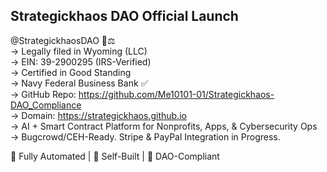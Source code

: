 ## Strategickhaos DAO Official Launch

@StrategickhaosDAO 🧠⚖️  
→ Legally filed in Wyoming (LLC)  
→ EIN: 39-2900295 (IRS-Verified)  
→ Certified in Good Standing  
→ Navy Federal Business Bank ✅  
→ GitHub Repo: https://github.com/Me10101-01/Strategickhaos-DAO_Compliance  
→ Domain: https://strategickhaos.github.io  
→ AI + Smart Contract Platform for Nonprofits, Apps, & Cybersecurity Ops  
→ Bugcrowd/CEH-Ready. Stripe & PayPal Integration in Progress.  

💾 Fully Automated | 🧠 Self-Built | 🔐 DAO-Compliant
